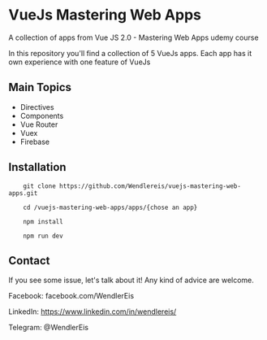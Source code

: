 # VueJs Mastering Web Apps

A collection of apps from Vue JS 2.0 - Mastering Web Apps udemy course

In this repository you'll find a collection of 5 VueJs apps. Each app has it own experience with one feature of VueJs

## Main Topics
- Directives
- Components
- Vue Router
- Vuex
- Firebase

## Installation

```
    git clone https://github.com/Wendlereis/vuejs-mastering-web-apps.git

    cd /vuejs-mastering-web-apps/apps/{chose an app}

    npm install

    npm run dev
```

## Contact

If you see some issue, let's talk about it! Any kind of advice are welcome.

Facebook: facebook.com/WendlerEis

LinkedIn: https://www.linkedin.com/in/wendlereis/

Telegram: @WendlerEis
